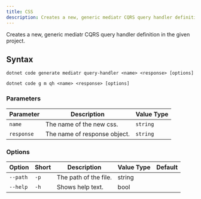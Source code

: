 ```yaml
---
title: CSS
description: Creates a new, generic mediatr CQRS query handler definition in the given project.
---
```

Creates a new, generic mediatr CQRS query handler definition in the given project.

## Syntax
```
dotnet code generate mediatr query-handler <name> <response> [options]
```
```
dotnet code g m qh <name> <response> [options]
```

### Parameters
| Parameter | Description | Value Type |
| --------- | ----------- | ---------- |
| `name`| The name of the new css. | `string` |
| `response`| The name of response object. | `string` |

### Options
| Option | Short | Description | Value Type | Default |
| ------ | ----- | ----------- | ---------- | ------- |
| `--path` | `-p` | The path of the file. | string | |
| `--help` | `-h` |  Shows help text. | bool | |
